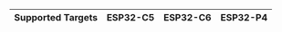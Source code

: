 | Supported Targets | ESP32-C5 | ESP32-C6 | ESP32-P4 |
| ----------------- | -------- | -------- | -------- |

